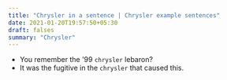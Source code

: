 ```yaml
---
title: "Chrysler in a sentence | Chrysler example sentences"
date: 2021-01-20T19:57:50+05:30
draft: falses
summary: "Chrysler"
---
```

- You remember the '99 `chrysler` lebaron?
- It was the fugitive in the `chrysler` that caused this.
                 
